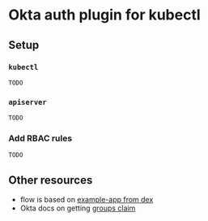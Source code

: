 # Okta auth plugin for kubectl

## Setup

### `kubectl`

```
TODO
```

### `apiserver`

```
TODO
```

### Add RBAC rules

```
TODO
```


## Other resources

- flow is based on [example-app from dex](https://github.com/coreos/dex/tree/master/cmd/example-app)
- Okta docs on getting [groups claim](https://developer.okta.com/docs/how-to/creating-token-with-groups-claim)
